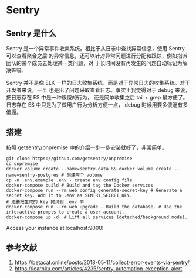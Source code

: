 # Sentry

<!--
ID: 05771516-bfca-41b4-b8bc-d67986b142cf
Status: draft
Date: 2019-10-07T00:00:00
Modified: 2020-07-08T12:13:56
wp_id: 960
-->

## Sentry 是什么

Sentry 是一个异常事件收集系统。相比于从日志中查找异常信息，使用 Sentry 可以查看聚合之后
的异常信息，还可以针对异常问题进行分配和跟踪，例如指派团队的某个成员去处理某一类问题，对
于长时间没有再发生的问题自动标记为解决等等。

Sentry 并不是像 ELK 一样的日志收集系统，而是对于异常日志的收集系统。对于开发者来说，一半
也是出了问题采取查看日志。事实上我觉得对于 debug 来说，把日志存在 ES 中是一种很傻的行为，
还是简单收集之后 tail + grep 最方便了。日志存在 ES 中只是为了做用户行为分析方便一点，
debug 时候用要多傻逼有多傻逼。

## 搭建

按照 getsentry/onpremise 中的介绍一步一步安装就好了，非常简单。

```
git clone https://github.com/getsentry/onpremise
cd onpremise
docker volume create --name=sentry-data && docker volume create --name=sentry-postgres # 创建两个 volume
cp -n .env.example .env - create env config file
docker-compose build # Build and tag the Docker services
docker-compose run --rm web config generate-secret-key # Generate a secret key. Add it to .env as SENTRY_SECRET_KEY.
# 还要把生成的 key 拷贝到 .env 中
docker-compose run --rm web upgrade - Build the database. # Use the interactive prompts to create a user account.
docker-compose up -d  # Lift all services (detached/background mode).
```

Access your instance at localhost:9000!

## 参考文献

1. https://betacat.online/posts/2018-05-11/collect-error-events-via-sentry/
2. https://learnku.com/articles/4235/sentry-automation-exception-alert
